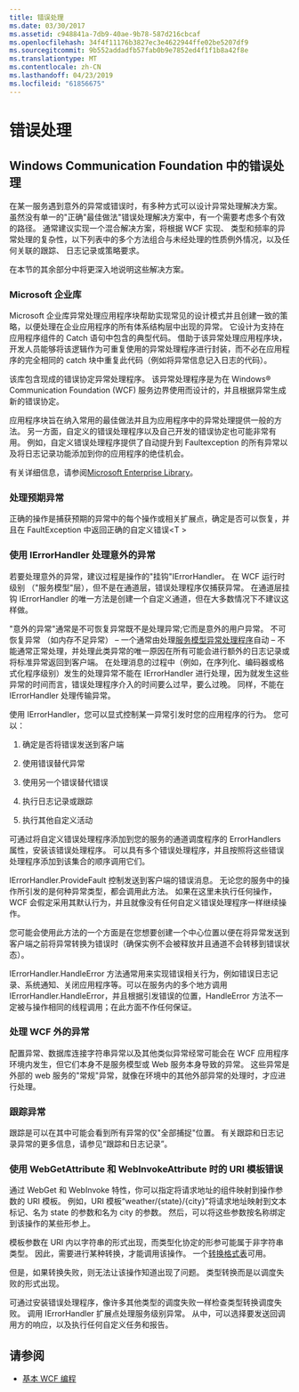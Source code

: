 ```yaml
---
title: 错误处理
ms.date: 03/30/2017
ms.assetid: c948841a-7db9-40ae-9b78-587d216cbcaf
ms.openlocfilehash: 34f4f11176b3827ec3e4622944ffe02be5207df9
ms.sourcegitcommit: 9b552addadfb57fab0b9e7852ed4f1f1b8a42f8e
ms.translationtype: MT
ms.contentlocale: zh-CN
ms.lasthandoff: 04/23/2019
ms.locfileid: "61856675"
---
```

# <a name="error-handling"></a>错误处理
## <a name="error-handling-in-windows-communication-foundation"></a>Windows Communication Foundation 中的错误处理  
 在某一服务遇到意外的异常或错误时，有多种方式可以设计异常处理解决方案。 虽然没有单一的"正确"最佳做法"错误处理解决方案中，有一个需要考虑多个有效的路径。 通常建议实现一个混合解决方案，将根据 WCF 实现、 类型和频率的异常处理的复杂性，以下列表中的多个方法组合与未经处理的性质例外情况，以及任何关联的跟踪、 日志记录或策略要求。  
  
 在本节的其余部分中将更深入地说明这些解决方案。  
  
### <a name="the-microsoft-enterprise-library"></a>Microsoft 企业库  
 Microsoft 企业库异常处理应用程序块帮助实现常见的设计模式并且创建一致的策略，以便处理在企业应用程序的所有体系结构层中出现的异常。 它设计为支持在应用程序组件的 Catch 语句中包含的典型代码。 借助于该异常处理应用程序块，开发人员能够将该逻辑作为可重复使用的异常处理程序进行封装，而不必在应用程序的完全相同的 catch 块中重复此代码（例如将异常信息记入日志的代码）。  
  
 该库包含现成的错误协定异常处理程序。 该异常处理程序是为在 Windows® Communication Foundation (WCF) 服务边界使用而设计的，并且根据异常生成新的错误协定。  
  
 应用程序块旨在纳入常用的最佳做法并且为应用程序中的异常处理提供一般的方法。 另一方面，自定义的错误处理程序以及自己开发的错误协定也可能非常有用。 例如，自定义错误处理程序提供了自动提升到 Faultexception 的所有异常以及将日志记录功能添加到你的应用程序的绝佳机会。  
  
 有关详细信息，请参阅[Microsoft Enterprise Library](https://docs.microsoft.com/previous-versions/msp-n-p/ff632023(v=pandp.10))。  
  
### <a name="dealing-with-expected-exceptions"></a>处理预期异常  
 正确的操作是捕获预期的异常中的每个操作或相关扩展点，确定是否可以恢复，并且在 FaultException 中返回正确的自定义错误\<T >  
  
### <a name="dealing-with-unexpected-exceptions-using-an-ierrorhandler"></a>使用 IErrorHandler 处理意外的异常  
 若要处理意外的异常，建议过程是操作的"挂钩"IErrorHandler。 在 WCF 运行时级别 （"服务模型"层），但不是在通道层，错误处理程序仅捕获异常。 在通道层挂钩 IErrorHandler 的唯一方法是创建一个自定义通道，但在大多数情况下不建议这样做。  
  
 "意外的异常"通常是不可恢复异常既不是处理异常;它而是意外的用户异常。 不可恢复异常 （如内存不足异常） – 一个通常由处理[服务模型异常处理程序](xref:System.ServiceModel.Dispatcher.ExceptionHandler)自动 – 不能通常正常处理，并处理此类异常的唯一原因在所有可能会进行额外的日志记录或将标准异常返回到客户端。 在处理消息的过程中（例如，在序列化、编码器或格式化程序级别）发生的处理异常不能在 IErrorHandler 进行处理，因为就发生这些异常的时间而言，错误处理程序介入的时间要么过早，要么过晚。 同样，不能在 IErrorHandler 处理传输异常。  
  
 使用 IErrorHandler，您可以显式控制某一异常引发时您的应用程序的行为。 您可以：  
  
1. 确定是否将错误发送到客户端  
  
2. 使用错误替代异常  
  
3. 使用另一个错误替代错误  
  
4. 执行日志记录或跟踪  
  
5. 执行其他自定义活动  
  
 可通过将自定义错误处理程序添加到您的服务的通道调度程序的 ErrorHandlers 属性，安装该错误处理程序。  可以具有多个错误处理程序，并且按照将这些错误处理程序添加到该集合的顺序调用它们。  
  
 IErrorHandler.ProvideFault 控制发送到客户端的错误消息。 无论您的服务中的操作所引发的是何种异常类型，都会调用此方法。 如果在这里未执行任何操作，WCF 会假定采用其默认行为，并且就像没有任何自定义错误处理程序一样继续操作。  
  
 您可能会使用此方法的一个方面是在您想要创建一个中心位置以便在将异常发送到客户端之前将异常转换为错误时（确保实例不会被释放并且通道不会转移到错误状态）。  
  
 IErrorHandler.HandleError 方法通常用来实现错误相关行为，例如错误日志记录、系统通知、关闭应用程序等。可以在服务内的多个地方调用 IErrorHandler.HandleError，并且根据引发错误的位置，HandleError 方法不一定被与操作相同的线程调用；在此方面不作任何保证。  
  
### <a name="dealing-with-exceptions-outside-wcf"></a>处理 WCF 外的异常  
 配置异常、数据库连接字符串异常以及其他类似异常经常可能会在 WCF 应用程序环境内发生，但它们本身不是服务模型或 Web 服务本身导致的异常。 这些异常是外部的 web 服务的"常规"异常，就像在环境中的其他外部异常的处理时，才应进行处理。  
  
### <a name="tracing-exceptions"></a>跟踪异常  
 跟踪是可以在其中可能会看到所有异常的仅"全部捕捉"位置。 有关跟踪和日志记录异常的更多信息，请参见“跟踪和日志记录”。  
  
### <a name="uri-template-errors-when-using-webgetattribute-and-webinvokeattribute"></a>使用 WebGetAttribute 和 WebInvokeAttribute 时的 URI 模板错误  
 通过 WebGet 和 WebInvoke 特性，你可以指定将请求地址的组件映射到操作参数的 URI 模板。 例如，URI 模板“weather/{state}/{city}”将请求地址映射到文本标记、名为 state 的参数和名为 city 的参数。 然后，可以将这些参数按名称绑定到该操作的某些形参上。  
  
 模板参数在 URI 内以字符串的形式出现，而类型化协定的形参可能属于非字符串类型。 因此，需要进行某种转换，才能调用该操作。 一个[转换格式表](wcf-web-http-programming-model-overview.md)可用。  
  
 但是，如果转换失败，则无法让该操作知道出现了问题。 类型转换而是以调度失败的形式出现。  
  
 可通过安装错误处理程序，像许多其他类型的调度失败一样检查类型转换调度失败。 调用 IErrorHandler 扩展点处理服务级别异常。 从中，可以选择要发送回调用方的响应，以及执行任何自定义任务和报告。  
  
## <a name="see-also"></a>请参阅

- [基本 WCF 编程](../basic-wcf-programming.md)

